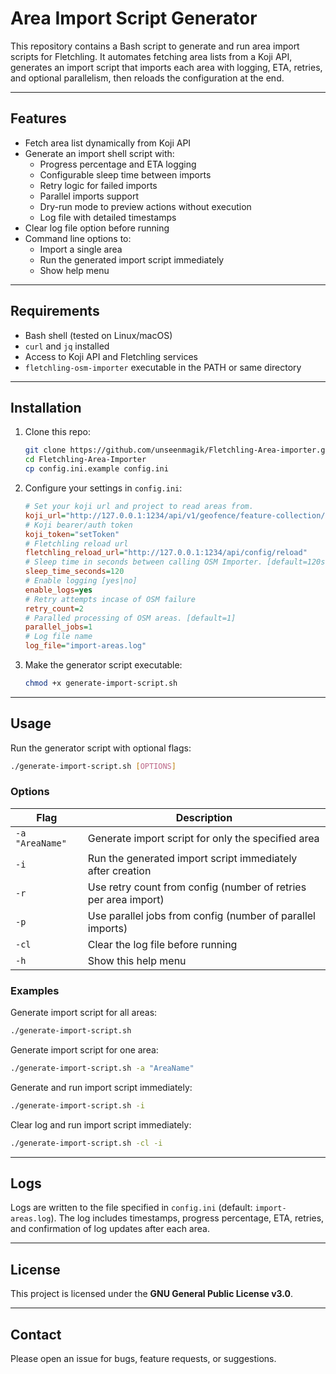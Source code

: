 # Area Import Script Generator

This repository contains a Bash script to generate and run area import scripts for Fletchling. It automates fetching area lists from a Koji API, generates an import script that imports each area with logging, ETA, retries, and optional parallelism, then reloads the configuration at the end.

---

## Features

- Fetch area list dynamically from Koji API
- Generate an import shell script with:
  - Progress percentage and ETA logging
  - Configurable sleep time between imports
  - Retry logic for failed imports
  - Parallel imports support
  - Dry-run mode to preview actions without execution
  - Log file with detailed timestamps
- Clear log file option before running
- Command line options to:
  - Import a single area
  - Run the generated import script immediately
  - Show help menu

---

## Requirements

- Bash shell (tested on Linux/macOS)
- `curl` and `jq` installed
- Access to Koji API and Fletchling services
- `fletchling-osm-importer` executable in the PATH or same directory

---

## Installation

1. Clone this repo:
   ```bash
   git clone https://github.com/unseenmagik/Fletchling-Area-importer.git
   cd Fletchling-Area-Importer
   cp config.ini.example config.ini
   ```

2. Configure your settings in `config.ini`:
      ```ini
   # Set your koji url and project to read areas from.   
   koji_url="http://127.0.0.1:1234/api/v1/geofence/feature-collection/{project}"
   # Koji bearer/auth token  
   koji_token="setToken"
   # Fletchling reload url
   fletchling_reload_url="http://127.0.0.1:1234/api/config/reload"
   # Sleep time in seconds between calling OSM Importer. [default=120s]
   sleep_time_seconds=120
   # Enable logging [yes|no]
   enable_logs=yes
   # Retry attempts incase of OSM failure
   retry_count=2
   # Paralled processing of OSM areas. [default=1]
   parallel_jobs=1
   # Log file name
   log_file="import-areas.log"
   ```

4. Make the generator script executable:
   ```bash
   chmod +x generate-import-script.sh
   ```

---

## Usage

Run the generator script with optional flags:

```bash
./generate-import-script.sh [OPTIONS]
```

### Options

| Flag         | Description                                                                                      |
|--------------|------------------------------------------------------------------------------------------------|
| `-a "AreaName"` | Generate import script for only the specified area                                            |
| `-i`         | Run the generated import script immediately after creation                                      |
| `-r`         | Use retry count from config (number of retries per area import)                                |
| `-p`         | Use parallel jobs from config (number of parallel imports)                                     |
| `-cl`        | Clear the log file before running                                                              |
| `-h`         | Show this help menu                                                                             |

### Examples

Generate import script for all areas:

```bash
./generate-import-script.sh
```

Generate import script for one area:

```bash
./generate-import-script.sh -a "AreaName"
```

Generate and run import script immediately:

```bash
./generate-import-script.sh -i
```

Clear log and run import script immediately:

```bash
./generate-import-script.sh -cl -i
```

---

## Logs

Logs are written to the file specified in `config.ini` (default: `import-areas.log`). The log includes timestamps, progress percentage, ETA, retries, and confirmation of log updates after each area.

---

## License

This project is licensed under the **GNU General Public License v3.0**.

---

## Contact

Please open an issue for bugs, feature requests, or suggestions.
